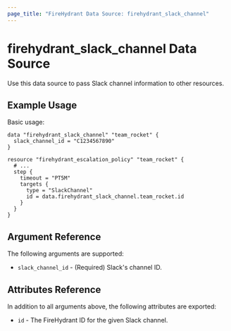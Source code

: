 ```yaml
---
page_title: "FireHydrant Data Source: firehydrant_slack_channel"
---
```


# firehydrant_slack_channel Data Source

Use this data source to pass Slack channel information to other resources.

## Example Usage

Basic usage:
```hcl
data "firehydrant_slack_channel" "team_rocket" {
  slack_channel_id = "C1234567890"
}

resource "firehydrant_escalation_policy" "team_rocket" {
  # ...
  step {
    timeout = "PT5M"
    targets {
      type = "SlackChannel"
      id = data.firehydrant_slack_channel.team_rocket.id
    }
  }
}
```

## Argument Reference

The following arguments are supported:

* `slack_channel_id` - (Required) Slack's channel ID.

## Attributes Reference

In addition to all arguments above, the following attributes are exported:

* `id` - The FireHydrant ID for the given Slack channel. 

